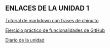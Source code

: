 ## ENLACES DE LA UNIDAD 1

[Tutorial de markdown con frases de chiquito](https://github.com/miguelfernandezmartin/PORTFOLIO_DESPWEB/blob/main/UD1:GitHubYMarkdown/textoChiquito.md)

[Ejercicio práctico de funcionalidades de GitHub](https://github.com/miguelfernandezmartin/PORTFOLIO_DESPWEB/blob/main/UD1:GitHubYMarkdown/GitHub.md)

[Diario de la unidad](https://github.com/miguelfernandezmartin/PORTFOLIO_DESPWEB/blob/main/UD1:GitHubYMarkdown/diario_UD1.md)
